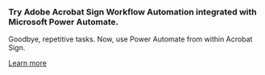 <AnnouncementBlock slots="heading, text, button" variantStyleFill='outline' variantsTypePrimary='secondary' className='ms-announcement-blade'/>

### Try Adobe Acrobat Sign Workflow Automation integrated with Microsoft Power Automate.

Goodbye, repetitive tasks. Now, use Power Automate from within Acrobat Sign.

[Learn more](https://blog.adobe.com/en/publish/2023/05/23/low-code-end-to-end-e-signature-workflow-automation-within-adobe-acrobat-sign)
